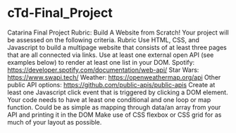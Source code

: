 # cTd-Final_Project

Catarina Final Project Rubric:  Build A Website from Scratch!
Your project will be assessed on the following criteria.
Rubric
Use HTML, CSS, and Javascript to build a multipage website that consists of at least three pages that are all connected via links. 
Use at least one external open API (see examples below) to render at least one list in your DOM.
Spotify: https://developer.spotify.com/documentation/web-api/
Star Wars: https://www.swapi.tech/
Weather: https://openweathermap.org/api
Other public API options: https://github.com/public-apis/public-apis 
Create at least one Javascript click event that is triggered by clicking a DOM element.
Your code needs to have at least one conditional and one loop or map function.
Could be as simple as mapping through data/an array from your API and printing it in the DOM
Make use of CSS flexbox or CSS grid for as much of your layout as possible. 
